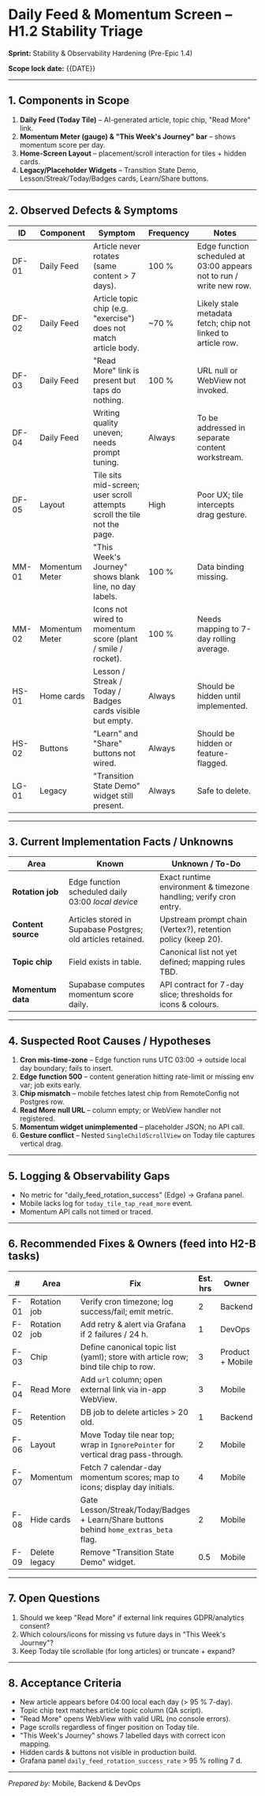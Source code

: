 # Daily Feed & Momentum Screen – H1.2 Stability Triage

**Sprint:** Stability & Observability Hardening (Pre-Epic 1.4)

**Scope lock date:** {{DATE}}

---

## 1. Components in Scope

1. **Daily Feed (Today Tile)** – AI-generated article, topic chip, "Read More"
   link.
2. **Momentum Meter (gauge) & "This Week's Journey" bar** – shows momentum score
   per day.
3. **Home-Screen Layout** – placement/scroll interaction for tiles + hidden
   cards.
4. **Legacy/Placeholder Widgets** – Transition State Demo,
   Lesson/Streak/Today/Badges cards, Learn/Share buttons.

---

## 2. Observed Defects & Symptoms

| ID    | Component      | Symptom                                                                  | Frequency | Notes                                                                |
| ----- | -------------- | ------------------------------------------------------------------------ | --------- | -------------------------------------------------------------------- |
| DF-01 | Daily Feed     | Article never rotates (same content > 7 days).                           | 100 %     | Edge function scheduled at 03:00 appears not to run / write new row. |
| DF-02 | Daily Feed     | Article topic chip (e.g. "exercise") does not match article body.        | ~70 %     | Likely stale metadata fetch; chip not linked to article row.         |
| DF-03 | Daily Feed     | "Read More" link is present but taps do nothing.                         | 100 %     | URL null or WebView not invoked.                                     |
| DF-04 | Daily Feed     | Writing quality uneven; needs prompt tuning.                             | Always    | To be addressed in separate content workstream.                      |
| DF-05 | Layout         | Tile sits mid-screen; user scroll attempts scroll the tile not the page. | High      | Poor UX; tile intercepts drag gesture.                               |
| MM-01 | Momentum Meter | "This Week's Journey" shows blank line, no day labels.                   | 100 %     | Data binding missing.                                                |
| MM-02 | Momentum Meter | Icons not wired to momentum score (plant / smile / rocket).              | 100 %     | Needs mapping to 7-day rolling average.                              |
| HS-01 | Home cards     | Lesson / Streak / Today / Badges cards visible but empty.                | Always    | Should be hidden until implemented.                                  |
| HS-02 | Buttons        | "Learn" and "Share" buttons not wired.                                   | Always    | Should be hidden or feature-flagged.                                 |
| LG-01 | Legacy         | "Transition State Demo" widget still present.                            | Always    | Safe to delete.                                                      |

---

## 3. Current Implementation Facts / Unknowns

| Area               | Known                                                        | Unknown / To-Do                                                   |
| ------------------ | ------------------------------------------------------------ | ----------------------------------------------------------------- |
| **Rotation job**   | Edge function scheduled daily 03:00 _local device_           | Exact runtime environment & timezone handling; verify cron entry. |
| **Content source** | Articles stored in Supabase Postgres; old articles retained. | Upstream prompt chain (Vertex?), retention policy (keep 20).      |
| **Topic chip**     | Field exists in table.                                       | Canonical list not yet defined; mapping rules TBD.                |
| **Momentum data**  | Supabase computes momentum score daily.                      | API contract for 7-day slice; thresholds for icons & colours.     |

---

## 4. Suspected Root Causes / Hypotheses

1. **Cron mis-time-zone** – Edge function runs UTC 03:00 → outside local day
   boundary; fails to insert.
2. **Edge function 500** – content generation hitting rate-limit or missing env
   var; job exits early.
3. **Chip mismatch** – mobile fetches latest chip from RemoteConfig not Postgres
   row.
4. **Read More null URL** – column empty; or WebView handler not registered.
5. **Momentum widget unimplemented** – placeholder JSON; no API call.
6. **Gesture conflict** – Nested `SingleChildScrollView` on Today tile captures
   vertical drag.

---

## 5. Logging & Observability Gaps

- No metric for "daily_feed_rotation_success" (Edge) → Grafana panel.
- Mobile lacks log for `today_tile_tap_read_more` event.
- Momentum API calls not timed or traced.

---

## 6. Recommended Fixes & Owners (feed into H2-B tasks)

| #    | Area          | Fix                                                                                   | Est. hrs | Owner            |
| ---- | ------------- | ------------------------------------------------------------------------------------- | -------- | ---------------- |
| F-01 | Rotation job  | Verify cron timezone; log success/fail; emit metric.                                  | 2        | Backend          |
| F-02 | Rotation job  | Add retry & alert via Grafana if 2 failures / 24 h.                                   | 1        | DevOps           |
| F-03 | Chip          | Define canonical topic list (yaml); store with article row; bind tile chip to row.    | 3        | Product + Mobile |
| F-04 | Read More     | Add `url` column; open external link via in-app WebView.                              | 3        | Mobile           |
| F-05 | Retention     | DB job to delete articles > 20 old.                                                   | 1        | Backend          |
| F-06 | Layout        | Move Today tile near top; wrap in `IgnorePointer` for vertical drag pass-through.     | 2        | Mobile           |
| F-07 | Momentum      | Fetch 7 calendar-day momentum scores; map to icons; display day initials.             | 4        | Mobile           |
| F-08 | Hide cards    | Gate Lesson/Streak/Today/Badges + Learn/Share buttons behind `home_extras_beta` flag. | 2        | Mobile           |
| F-09 | Delete legacy | Remove "Transition State Demo" widget.                                                | 0.5      | Mobile           |

---

## 7. Open Questions

1. Should we keep "Read More" if external link requires GDPR/analytics consent?
2. Which colours/icons for missing vs future days in "This Week's Journey"?
3. Keep Today tile scrollable (for long articles) or truncate + expand?

---

## 8. Acceptance Criteria

- New article appears before 04:00 local each day (> 95 % 7-day).
- Topic chip text matches article topic column (QA script).
- "Read More" opens WebView with valid URL (no console errors).
- Page scrolls regardless of finger position on Today tile.
- "This Week's Journey" shows 7 labelled days with correct icon mapping.
- Hidden cards & buttons not visible in production build.
- Grafana panel `daily_feed_rotation_success_rate` > 95 % rolling 7 d.

---

_Prepared by:_ Mobile, Backend & DevOps

